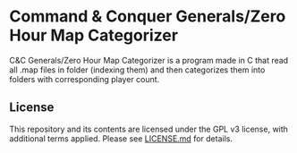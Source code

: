 # Command & Conquer Generals/Zero Hour Map Categorizer
C&C Generals/Zero Hour Map Categorizer is a program made in C that read all .map files in folder (indexing them) and then categorizes them into folders with corresponding player count.

## License

This repository and its contents are licensed under the GPL v3 license, with additional terms applied. Please see [LICENSE.md](LICENSE.md) for details.
